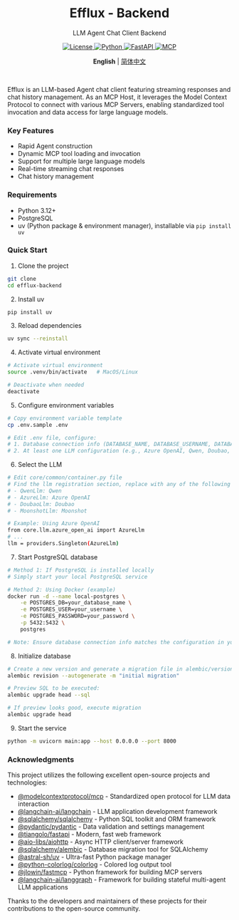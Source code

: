 <div align="center">
    <h1>Efflux - Backend</h1>
    <p>LLM Agent Chat Client Backend</p>
    <p>
        <a href="LICENSE">
            <img src="https://img.shields.io/badge/License-MIT-green.svg" alt="License">
        </a>
        <a href="https://www.python.org/downloads/">
            <img src="https://img.shields.io/badge/Python-3.12+-blue.svg" alt="Python">
        </a>
        <a href="https://fastapi.tiangolo.com/">
            <img src="https://img.shields.io/badge/FastAPI-0.115.6+-brightgreen.svg" alt="FastAPI">
        </a>
        <a href="https://modelcontextprotocol.io/">
            <img src="https://img.shields.io/badge/MCP-1.1.1-coral.svg" alt="MCP">
        </a>
    </p>
    <p>
        <b>English</b> | <a href="./README_CN.md">简体中文</a>
    </p>
    <br/>
</div>

Efflux is an LLM-based Agent chat client featuring streaming responses and chat history management. As an MCP Host, it leverages the Model Context Protocol to connect with various MCP Servers, enabling standardized tool invocation and data access for large language models.

### Key Features
- Rapid Agent construction
- Dynamic MCP tool loading and invocation
- Support for multiple large language models
- Real-time streaming chat responses
- Chat history management

### Requirements
- Python 3.12+
- PostgreSQL
- uv (Python package & environment manager), installable via `pip install uv`

### Quick Start

1. Clone the project
```bash
git clone 
cd efflux-backend
```

2. Install uv
```bash
pip install uv
```

3. Reload dependencies
```bash
uv sync --reinstall
```

4. Activate virtual environment
```bash
# Activate virtual environment
source .venv/bin/activate   # MacOS/Linux

# Deactivate when needed
deactivate
```

5. Configure environment variables
```bash
# Copy environment variable template
cp .env.sample .env

# Edit .env file, configure:
# 1. Database connection info (DATABASE_NAME, DATABASE_USERNAME, DATABASE_PASSWORD)
# 2. At least one LLM configuration (e.g., Azure OpenAI, Qwen, Doubao, or Moonshot)
```

6. Select the LLM
```bash
# Edit core/common/container.py file
# Find the llm registration section, replace with any of the following models (Qwen by default):
# - QwenLlm: Qwen
# - AzureLlm: Azure OpenAI
# - DoubaoLlm: Doubao
# - MoonshotLlm: Moonshot

# Example: Using Azure OpenAI
from core.llm.azure_open_ai import AzureLlm
# ...
llm = providers.Singleton(AzureLlm)
```

7. Start PostgreSQL database
```bash
# Method 1: If PostgreSQL is installed locally
# Simply start your local PostgreSQL service

# Method 2: Using Docker (example)
docker run -d --name local-postgres \
    -e POSTGRES_DB=your_database_name \
    -e POSTGRES_USER=your_username \
    -e POSTGRES_PASSWORD=your_password \
    -p 5432:5432 \
    postgres

# Note: Ensure database connection info matches the configuration in your .env file
```

8. Initialize database
```bash
# Create a new version and generate a migration file in alembic/versions
alembic revision --autogenerate -m "initial migration"

# Preview SQL to be executed:
alembic upgrade head --sql

# If preview looks good, execute migration
alembic upgrade head
```

9. Start the service
```bash
python -m uvicorn main:app --host 0.0.0.0 --port 8000
```

### Acknowledgments

This project utilizes the following excellent open-source projects and technologies:

- [@modelcontextprotocol/mcp](https://modelcontextprotocol.io) - Standardized open protocol for LLM data interaction
- [@langchain-ai/langchain](https://github.com/langchain-ai/langchain) - LLM application development framework
- [@sqlalchemy/sqlalchemy](https://github.com/sqlalchemy/sqlalchemy) - Python SQL toolkit and ORM framework
- [@pydantic/pydantic](https://github.com/pydantic/pydantic) - Data validation and settings management
- [@tiangolo/fastapi](https://github.com/tiangolo/fastapi) - Modern, fast web framework
- [@aio-libs/aiohttp](https://github.com/aio-libs/aiohttp) - Async HTTP client/server framework
- [@sqlalchemy/alembic](https://github.com/sqlalchemy/alembic) - Database migration tool for SQLAlchemy
- [@astral-sh/uv](https://github.com/astral-sh/uv) - Ultra-fast Python package manager
- [@python-colorlog/colorlog](https://github.com/python-colorlog/colorlog) - Colored log output tool
- [@jlowin/fastmcp](https://github.com/jlowin/fastmcp) - Python framework for building MCP servers
- [@langchain-ai/langgraph](https://github.com/langchain-ai/langgraph) - Framework for building stateful multi-agent LLM applications

Thanks to the developers and maintainers of these projects for their contributions to the open-source community.
